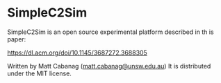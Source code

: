# SimpleC2Sim

SimpleC2Sim is an open source experimental platform described in th is paper:

https://dl.acm.org/doi/10.1145/3687272.3688305 

Written by Matt Cabanag (matt.cabanag@unsw.edu.au) It is distributed under the MIT license.
